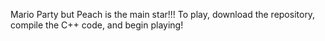 Mario Party but Peach is the main star!!!
To play, download the repository, compile the C++ code, and begin playing!
